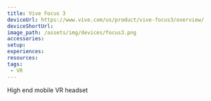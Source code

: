 ```yaml
---
title: Vive Focus 3
deviceUrl: https://www.vive.com/us/product/vive-focus3/overview/
deviceShortUrl:	
image_path:	/assets/img/devices/focus3.png
accessories:
setup:
experiences:
resources:
tags:
 - VR
---
```


High end mobile VR headset